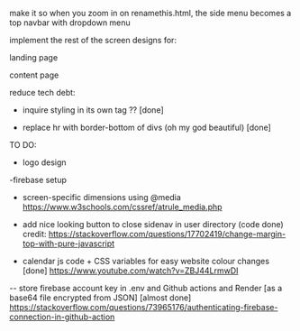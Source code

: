 make it so when you zoom in on renamethis.html, the side menu becomes a top navbar with dropdown menu

implement the rest of the screen designs for:

landing page

content page

reduce tech debt:
<!-- some pages have page-specific styling to prevent stylesheet bloat -->
- inquire styling in its own tag ?? [done]

- replace hr with border-bottom of divs (oh my god beautiful) [done]



TO DO:
- logo design

-firebase setup


- screen-specific dimensions using @media
https://www.w3schools.com/cssref/atrule_media.php


- add nice looking button to close sidenav in user directory (code done)
credit: https://stackoverflow.com/questions/17702419/change-margin-top-with-pure-javascript


- calendar js code + CSS variables for easy website colour changes [done]
https://www.youtube.com/watch?v=ZBJ44LrmwDI


-- store firebase account key in .env and Github actions and Render [as a base64 file encrypted from JSON] [almost done]
https://stackoverflow.com/questions/73965176/authenticating-firebase-connection-in-github-action

